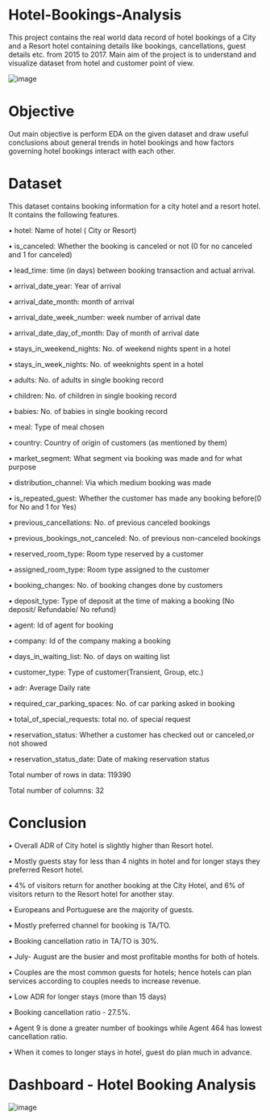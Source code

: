 # Hotel-Bookings-Analysis

This project contains the real world data record of hotel bookings of a City and a Resort hotel containing details like bookings, cancellations, guest details etc. from 2015 to 2017. Main aim of the project is to understand and visualize dataset from hotel and customer point of view.

![image](https://github.com/ajshahdrashti/Hotel-Bookings-Analysis/assets/112719599/bc6a558f-d325-4520-9f69-3b552d6d6613)

# Objective

Out main objective is perform EDA on the given dataset and draw useful conclusions about general trends in hotel bookings and how factors governing hotel bookings interact with each other.

# Dataset 

This dataset contains booking information for a city hotel and a resort hotel. It contains the following features.

•	hotel: Name of hotel ( City or Resort)

•	is_canceled: Whether the booking is canceled or not (0 for no canceled and 1 for canceled)

•	lead_time: time (in days) between booking transaction and actual arrival.

•	arrival_date_year: Year of arrival

•	arrival_date_month: month of arrival

•	arrival_date_week_number: week number of arrival date

•	arrival_date_day_of_month: Day of month of arrival date

•	stays_in_weekend_nights: No. of weekend nights spent in a hotel

•	stays_in_week_nights: No. of weeknights spent in a hotel

•	adults: No. of adults in single booking record

•	children: No. of children in single booking record

•	babies: No. of babies in single booking record

•	meal: Type of meal chosen

•	country: Country of origin of customers (as mentioned by them)

•	market_segment: What segment via booking was made and for what purpose

•	distribution_channel: Via which medium booking was made

•	is_repeated_guest: Whether the customer has made any booking before(0 for No and 1 for Yes)

•	previous_cancellations: No. of previous canceled bookings

•	previous_bookings_not_canceled: No. of previous non-canceled bookings

•	reserved_room_type: Room type reserved by a customer

•	assigned_room_type: Room type assigned to the customer

•	booking_changes: No. of booking changes done by customers

•	deposit_type: Type of deposit at the time of making a booking (No deposit/ Refundable/ No refund)

•	agent: Id of agent for booking

•	company: Id of the company making a booking

•	days_in_waiting_list: No. of days on waiting list

•	customer_type: Type of customer(Transient, Group, etc.)

•	adr: Average Daily rate

•	required_car_parking_spaces: No. of car parking asked in booking

•	total_of_special_requests: total no. of special request

•	reservation_status: Whether a customer has checked out or canceled,or not showed

•	reservation_status_date: Date of making reservation status

Total number of rows in data: 119390

Total number of columns: 32

# Conclusion

•	Overall ADR of City hotel is slightly higher than Resort hotel.

•	Mostly guests stay for less than 4 nights in hotel and for longer stays they preferred Resort hotel.

•	4% of visitors return for another booking at the City Hotel, and 6% of visitors return to the Resort hotel for another stay.

•	Europeans and Portuguese are the majority of guests.

•	Mostly preferred channel for booking is TA/TO.

•	Booking cancellation ratio in TA/TO is 30%.

•	July- August are the busier and most profitable months for both of hotels.

•	Couples are the most common guests for hotels; hence hotels can plan services according to couples needs to increase revenue.

•	Low ADR for longer stays (more than 15 days)

•	Booking cancellation ratio - 27.5%.

•	Agent 9 is done a greater number of bookings while Agent 464 has lowest cancellation ratio.

•	When it comes to longer stays in hotel, guest do plan much in advance.


# Dashboard - Hotel Booking Analysis #

![image](https://github.com/ajshahdrashti/Hotel-Bookings-Analysis/assets/112719599/d7af798d-0f95-4101-9949-6af080661a8b)





